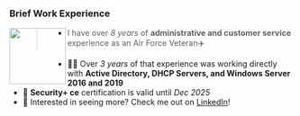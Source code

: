### Brief Work Experience

<img src="https://user-images.githubusercontent.com/105303924/168323328-24d832a1-5baf-455a-bd2d-b827fb36dc09.JPG" width="100" align="left">

- > I have over _8 years_ of **administrative and customer service** experience as an Air Force Veteran✈️
- 👩‍💻 Over _3 years_ of that experience was working directly with **Active Directory, DHCP Servers, and Windows Server 2016 and 2019**
- 🔐 **Security+ ce** certification is valid until _Dec 2025_
- 🔗 Interested in seeing more? Check me out on [LinkedIn](http://www.linkedin.com/in/kennedy-geedey/)!
